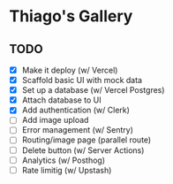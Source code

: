 # Thiago's Gallery

## TODO

- [x] Make it deploy (w/ Vercel)
- [x] Scaffold basic UI with mock data
- [x] Set up a database (w/ Vercel Postgres)
- [x] Attach database to UI
- [x] Add authentication (w/ Clerk)
- [ ] Add image upload
- [ ] Error management (w/ Sentry)
- [ ] Routing/image page (parallel route)
- [ ] Delete button (w/ Server Actions)
- [ ] Analytics (w/ Posthog)
- [ ] Rate limitig (w/ Upstash)
